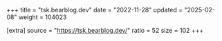 +++
title = "tsk.bearblog.dev"
date = "2022-11-28"
updated = "2025-02-08"
weight = 104023

[extra]
source = "https://tsk.bearblog.dev/"
ratio = 52
size = 102
+++
